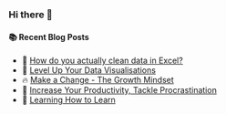 ### Hi there 👋

#### :books: Recent Blog Posts
<!-- BLOGPOSTS:START -->
 - 💫 [How do you actually clean data in Excel?](https://fullstackprocrastinator.hashnode.dev/how-do-you-actually-clean-data-in-excel)
 - 💯 [Level Up Your Data Visualisations](https://fullstackprocrastinator.hashnode.dev/level-up-your-data-visualisations)
 - 🔥 [Make a Change - The Growth Mindset](https://fullstackprocrastinator.hashnode.dev/make-a-change-the-growth-mindset)
 - 🚀 [Increase Your Productivity, Tackle Procrastination](https://fullstackprocrastinator.hashnode.dev/increase-your-productivity-tackle-procrastination)
 - 🌮 [Learning How to Learn](https://fullstackprocrastinator.hashnode.dev/learning-how-to-learn)<!-- BLOGPOSTS:END -->

<!--
**fullstackprocrastinator/fullstackprocrastinator** is a ✨ _special_ ✨ repository because its `README.md` (this file) appears on your GitHub profile.

Here are some ideas to get you started:

- 🔭 I’m currently working on ...
- 🌱 I’m currently learning ...
- 👯 I’m looking to collaborate on ...
- 🤔 I’m looking for help with ...
- 💬 Ask me about ...
- 📫 How to reach me: ...
- 😄 Pronouns: ...
- ⚡ Fun fact: ...
-->
